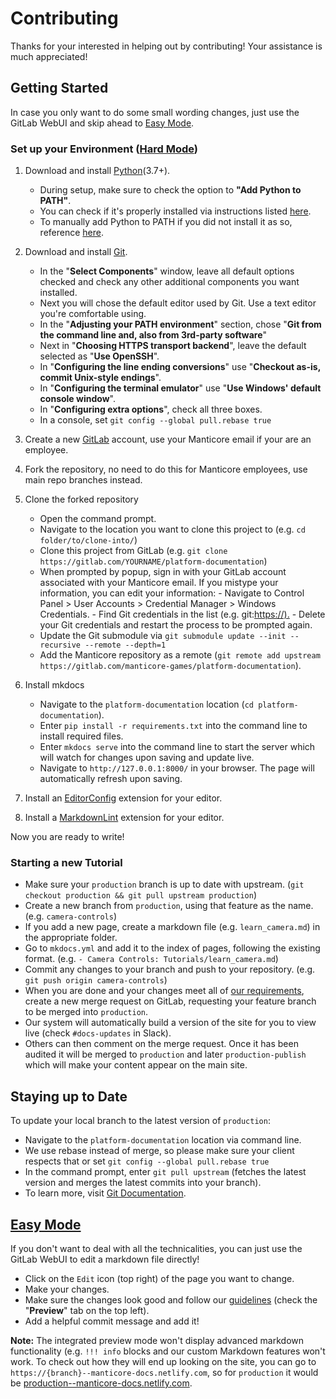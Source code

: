 # Contributing

Thanks for your interested in helping out by contributing! Your assistance is much appreciated!

## Getting Started

In case you only want to do some small wording changes, just use the GitLab WebUI and skip ahead to [Easy Mode](#easy-mode).

### Set up your Environment ([Hard Mode](#hard-mode))

1. Download and install [Python](https://www.python.org/)(3.7+).

    - During setup, make sure to check the option to **"Add Python to PATH"**.
    - You can check if it's properly installed via instructions listed [here](https://www.makeuseof.com/tag/install-pip-for-python/).
    - To manually add Python to PATH if you did not install it as so, reference [here](https://datatofish.com/add-python-to-windows-path/).

2. Download and install [Git](https://git-scm.com/).

    - In the "**Select Components**" window, leave all default options checked and check any other additional components you want installed.
    - Next you will chose the default editor used by Git. Use a text editor you're comfortable using.
    - In the "**Adjusting your PATH environment**" section, chose "**Git from the command line and, also from 3rd-party software**"
    - Next in "**Choosing HTTPS transport backend**", leave the default selected as "**Use OpenSSH**".
    - In "**Configuring the line ending conversions**" use "**Checkout as-is, commit Unix-style endings**".
    - In "**Configuring the terminal emulator**" use "**Use Windows' default console window**".
    - In "**Configuring extra options**", check all three boxes.
    - In a console, set `git config --global pull.rebase true`

3. Create a new [GitLab](https://gitlab.com/) account, use your Manticore email if your are an employee.

4. Fork the repository, no need to do this for Manticore employees, use main repo branches instead.

5. Clone the forked repository
    - Open the command prompt.
    - Navigate to the location you want to clone this project to (e.g. `cd folder/to/clone-into/`)
    - Clone this project from GitLab (e.g. `git clone https://gitlab.com/YOURNAME/platform-documentation`)
    - When prompted by popup, sign in with your GitLab account associated with your Manticore email.
      If you mistype your information, you can edit your information: - Navigate to Control Panel > User Accounts > Credential Manager > Windows Credentials. - Find Git credentials in the list (e.g. git:<https://).> - Delete your Git credentials and restart the process to be prompted again.
    - Update the Git submodule via `git submodule update --init --recursive --remote --depth=1`
    - Add the Manticore repository as a remote (`git remote add upstream https://gitlab.com/manticore-games/platform-documentation`).

6. Install mkdocs
    - Navigate to the `platform-documentation` location (`cd platform-documentation`).
    - Enter `pip install -r requirements.txt` into the command line to install required files.
    - Enter `mkdocs serve` into the command line to start the server which will watch for changes upon saving and update live.
    - Navigate to `http://127.0.0.1:8000/` in your browser. The page will automatically refresh upon saving.

7. Install an [EditorConfig](https://editorconfig.org/) extension for your editor.
8. Install a [MarkdownLint](https://github.com/DavidAnson/markdownlint) extension for your editor.

Now you are ready to write!

### Starting a new Tutorial

- Make sure your `production` branch is up to date with upstream. (`git checkout production && git pull upstream production`)
- Create a new branch from `production`, using that feature as the name. (e.g. `camera-controls`)
- If you add a new page, create a markdown file (e.g. `learn_camera.md`) in the appropriate folder.
- Go to `mkdocs.yml` and add it to the index of pages, following the existing format. (e.g. `- Camera Controls: Tutorials/learn_camera.md`)
- Commit any changes to your branch and push to your repository. (e.g. `git push origin camera-controls`)
- When you are done and your changes meet all of [our requirements](DOCUMENTATION.md), create a new merge request on GitLab, requesting your feature branch to be merged into `production`.
- Our system will automatically build a version of the site for you to view live (check `#docs-updates` in Slack).
- Others can then comment on the merge request. Once it has been audited it will be merged to `production` and later `production-publish` which will make your content appear on the main site.

## Staying up to Date

To update your local branch to the latest version of `production`:

- Navigate to the `platform-documentation` location via command line.
- We use rebase instead of merge, so please make sure your client respects that or set `git config --global pull.rebase true`
- In the command prompt, enter `git pull upstream` (fetches the latest version and merges the latest commits into your branch).
- To learn more, visit [Git Documentation](https://git-scm.com/docs/git-pull).

## [Easy Mode](#easy-mode)

If you don't want to deal with all the technicalities, you can just use the GitLab WebUI to edit a markdown file directly!

- Click on the `Edit` icon (top right) of the page you want to change.
- Make your changes.
- Make sure the changes look good and follow our [guidelines](DOCUMENTATION.md) (check the "**Preview**" tab on the top left).
- Add a helpful commit message and add it!

**Note:**
The integrated preview mode won't display advanced markdown functionality (e.g. `!!! info` blocks and our custom Markdown features won't work. To check out how they will end up looking on the site, you can go to `https://{branch}--manticore-docs.netlify.com`, so for `production` it would be [production--manticore-docs.netlify.com](https://production--manticore-docs.netlify.com). <!-- TODO: This will only work with an open merge request or Manticore employees -->
